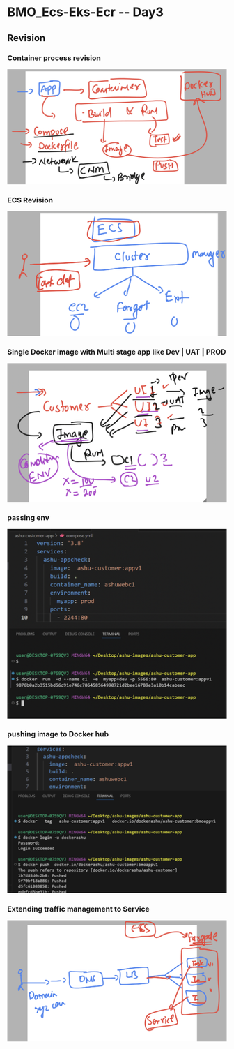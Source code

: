 # BMO_Ecs-Eks-Ecr -- Day3

## Revision 
### Container process revision 

<img src="images/crev.png">

### ECS Revision 

<img src="images/ecsrev.png">

### Single Docker image with Multi stage app like Dev | UAT | PROD 

<img src="images/multi.png">

### passing env 

<img src="images/appenv.png">

### pushing image to Docker hub 

<img src="images/dh.png">

### Extending traffic management to Service 

<img src="images/lb.png">




